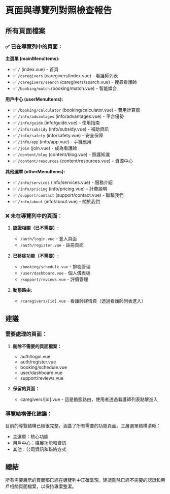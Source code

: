 # 頁面與導覽列對照檢查報告

## 所有頁面檔案

### ✅ 已在導覽列中的頁面：

**主選單 (mainMenuItems):**
- ✅ `/` (index.vue) - 首頁
- ✅ `/caregivers` (caregivers/index.vue) - 看護師列表
- ✅ `/caregivers/search` (caregivers/search.vue) - 搜尋看護師
- ✅ `/booking/match` (booking/match.vue) - 智能媒合

**用戶中心 (userMenuItems):**
- ✅ `/booking/calculator` (booking/calculator.vue) - 費用計算器
- ✅ `/info/advantages` (info/advantages.vue) - 平台優勢
- ✅ `/info/guide` (info/guide.vue) - 使用指南
- ✅ `/info/subsidy` (info/subsidy.vue) - 補助資訊
- ✅ `/info/safety` (info/safety.vue) - 安全保障
- ✅ `/info/app` (info/app.vue) - 手機應用
- ✅ `/join` (join.vue) - 成為看護師
- ✅ `/content/blog` (content/blog.vue) - 照護知識
- ✅ `/content/resources` (content/resources.vue) - 資源中心

**其他選單 (otherMenuItems):**
- ✅ `/info/services` (info/services.vue) - 服務介紹
- ✅ `/info/pricing` (info/pricing.vue) - 計費說明
- ✅ `/support/contact` (support/contact.vue) - 聯繫我們
- ✅ `/info/about` (info/about.vue) - 關於我們

### ❌ 未在導覽列中的頁面：

1. **認證相關（已不需要）:**
   - `/auth/login.vue` - 登入頁面
   - `/auth/register.vue` - 註冊頁面

2. **已移除功能（不需要）:**
   - `/booking/schedule.vue` - 排程管理
   - `/user/dashboard.vue` - 個人儀表板
   - `/support/reviews.vue` - 評價管理

3. **動態路由:**
   - `/caregivers/[id].vue` - 看護師詳情頁（透過看護師列表進入）

## 建議

### 需要處理的頁面：

1. **刪除不需要的頁面檔案：**
   - auth/login.vue
   - auth/register.vue
   - booking/schedule.vue
   - user/dashboard.vue
   - support/reviews.vue

2. **保留的頁面：**
   - caregivers/[id].vue - 這是動態路由，使用者透過看護師列表點擊進入

### 導覽結構優化建議：

目前的導覽結構已經很完整，涵蓋了所有需要的功能頁面。三層選單結構清晰：
- 主選單：核心功能
- 用戶中心：擴展功能和資訊
- 其他：公司資訊和聯絡方式

## 總結

所有需要展示的頁面都已經在導覽列中正確呈現。建議刪除已經不需要的認證和用戶相關頁面檔案，以保持專案整潔。